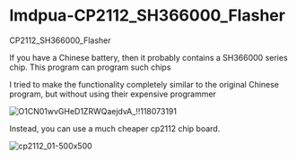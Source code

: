 # lmdpua-CP2112_SH366000_Flasher
CP2112_SH366000_Flasher

If you have a Chinese battery, then it probably contains a SH366000 series chip. This program can program such chips

I tried to make the functionality completely similar to the original Chinese program, but without using their expensive programmer

![O1CN01wvGHeD1ZRWQaejdvA_!!118073191](https://user-images.githubusercontent.com/17345244/170692138-fe0f4ef5-a1df-4709-9e02-b3e0650f3b57.jpg)

Instead, you can use a much cheaper ср2112 chip board.

![cp2112_01-500x500](https://user-images.githubusercontent.com/17345244/170692264-9a1413ae-54dd-4608-8a50-75551e309b45.jpg)
